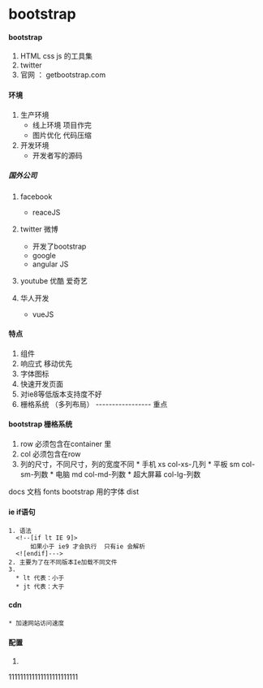 bootstrap
=====
#### bootstrap
1. HTML css js 的工具集
2. twitter
3. 官网 ： getbootstrap.com    


#### 环境
  1. 生产环境
      * 线上环境  项目作完
      * 图片优化 代码压缩
  2. 开发环境
      * 开发者写的源码


##### 国外公司
  1. facebook
      * reaceJS
  2. twitter 微博
      *  开发了bootstrap
      * google
      * angular JS

  3. youtube 优酷 爱奇艺
  4. 华人开发
      * vueJS


####  特点
  1. 组件
  2. 响应式  移动优先
  3. 字体图标
  4. 快速开发页面
  5. 对ie8等低版本支持度不好
  6. 栅格系统 （多列布局） ----------------- 重点

#### bootstrap 栅格系统
  1. row 必须包含在container 里
  2. col 必须包含在row
  3. 列的尺寸，不同尺寸，列的宽度不同
    * 手机  xs col-xs-几列
    * 平板  sm col-sm-列数
    * 电脑  md col-md-列数
    * 超大屏幕  col-lg-列数

  docs 文档
  fonts bootstrap 用的字体
  dist



#### ie if语句
    1. 语法
      <!--[if lt IE 9]>
          如果小于 ie9 才会执行  只有ie 会解析
      <![endif]--->
    2. 主要为了在不同版本Ie加载不同文件
    3.
      * lt 代表：小于
      * jt 代表：大于


#### cdn
    * 加速网站访问速度


#### 配置
  1.











  111111111111111111111111
